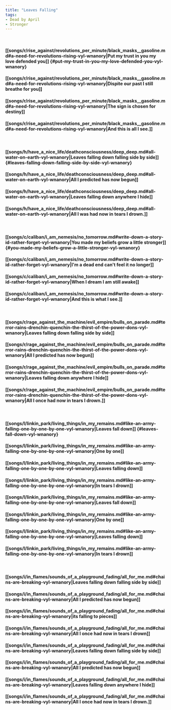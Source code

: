 ```yaml
---
title: "Leaves Falling"
tags:
- Dead by April
- Stronger
---
```

&nbsp;
#### [[songs/r/rise_against/revolutions_per_minute/black_masks__gasoline.md#a-need-for-revolutions-rising-vyl-wnanory|Put my trust in you my love defended you]] {#put-my-trust-in-you-my-love-defended-you-vyl-wnanory}
#### [[songs/r/rise_against/revolutions_per_minute/black_masks__gasoline.md#a-need-for-revolutions-rising-vyl-wnanory|Dispite our past I still breathe for you]]
#### [[songs/r/rise_against/revolutions_per_minute/black_masks__gasoline.md#a-need-for-revolutions-rising-vyl-wnanory|The sign is chosen for destiny]]
#### [[songs/r/rise_against/revolutions_per_minute/black_masks__gasoline.md#a-need-for-revolutions-rising-vyl-wnanory|And this is all I see.]]
&nbsp;
#### [[songs/h/have_a_nice_life/deathconsciousness/deep_deep.md#all-water-on-earth-vyl-wnanory|Leaves falling down falling side by side]] {#leaves-falling-down-falling-side-by-side-vyl-wnanory}
#### [[songs/h/have_a_nice_life/deathconsciousness/deep_deep.md#all-water-on-earth-vyl-wnanory|All I predicted has now begun]]
#### [[songs/h/have_a_nice_life/deathconsciousness/deep_deep.md#all-water-on-earth-vyl-wnanory|Leaves falling down anywhere I hide]]
#### [[songs/h/have_a_nice_life/deathconsciousness/deep_deep.md#all-water-on-earth-vyl-wnanory|All I was had now in tears I drown.]]
&nbsp;
#### [[songs/c/caliban/i_am_nemesis/no_tomorrow.md#write-down-a-story-id-rather-forget-vyl-wnanory|You made my beliefs grow a little stronger]] {#you-made-my-beliefs-grow-a-little-stronger-vyl-wnanory}
#### [[songs/c/caliban/i_am_nemesis/no_tomorrow.md#write-down-a-story-id-rather-forget-vyl-wnanory|I'm a dead end can't feel it no longer]]
#### [[songs/c/caliban/i_am_nemesis/no_tomorrow.md#write-down-a-story-id-rather-forget-vyl-wnanory|When I dream I am still awake]]
#### [[songs/c/caliban/i_am_nemesis/no_tomorrow.md#write-down-a-story-id-rather-forget-vyl-wnanory|And this is what I see.]]
&nbsp;
#### [[songs/r/rage_against_the_machine/evil_empire/bulls_on_parade.md#terror-rains-drenchin-quenchin-the-thirst-of-the-power-dons-vyl-wnanory|Leaves falling down falling side by side]]
#### [[songs/r/rage_against_the_machine/evil_empire/bulls_on_parade.md#terror-rains-drenchin-quenchin-the-thirst-of-the-power-dons-vyl-wnanory|All I predicted has now begun]]
#### [[songs/r/rage_against_the_machine/evil_empire/bulls_on_parade.md#terror-rains-drenchin-quenchin-the-thirst-of-the-power-dons-vyl-wnanory|Leaves falling down anywhere I hide]]
#### [[songs/r/rage_against_the_machine/evil_empire/bulls_on_parade.md#terror-rains-drenchin-quenchin-the-thirst-of-the-power-dons-vyl-wnanory|All I once had now in tears I drown.]]
&nbsp;
#### [[songs/l/linkin_park/living_things/in_my_remains.md#like-an-army-falling-one-by-one-by-one-vyl-wnanory|Leaves fall down]] {#leaves-fall-down-vyl-wnanory}
#### [[songs/l/linkin_park/living_things/in_my_remains.md#like-an-army-falling-one-by-one-by-one-vyl-wnanory|One by one]]
#### [[songs/l/linkin_park/living_things/in_my_remains.md#like-an-army-falling-one-by-one-by-one-vyl-wnanory|Leaves falling down]]
#### [[songs/l/linkin_park/living_things/in_my_remains.md#like-an-army-falling-one-by-one-by-one-vyl-wnanory|In tears I drown]]
#### [[songs/l/linkin_park/living_things/in_my_remains.md#like-an-army-falling-one-by-one-by-one-vyl-wnanory|Leaves fall down]]
#### [[songs/l/linkin_park/living_things/in_my_remains.md#like-an-army-falling-one-by-one-by-one-vyl-wnanory|One by one]]
#### [[songs/l/linkin_park/living_things/in_my_remains.md#like-an-army-falling-one-by-one-by-one-vyl-wnanory|Leaves falling down]]
#### [[songs/l/linkin_park/living_things/in_my_remains.md#like-an-army-falling-one-by-one-by-one-vyl-wnanory|In tears I drown]]
&nbsp;
#### [[songs/i/in_flames/sounds_of_a_playground_fading/all_for_me.md#chains-are-breaking-vyl-wnanory|Leaves falling down falling side by side]]
#### [[songs/i/in_flames/sounds_of_a_playground_fading/all_for_me.md#chains-are-breaking-vyl-wnanory|All I predicted has now begun]]
#### [[songs/i/in_flames/sounds_of_a_playground_fading/all_for_me.md#chains-are-breaking-vyl-wnanory|its falling to pieces]]
#### [[songs/i/in_flames/sounds_of_a_playground_fading/all_for_me.md#chains-are-breaking-vyl-wnanory|All I once had now in tears I drown]]
#### [[songs/i/in_flames/sounds_of_a_playground_fading/all_for_me.md#chains-are-breaking-vyl-wnanory|Leaves falling down falling side by side]]
#### [[songs/i/in_flames/sounds_of_a_playground_fading/all_for_me.md#chains-are-breaking-vyl-wnanory|All I predicted has now begun]]
#### [[songs/i/in_flames/sounds_of_a_playground_fading/all_for_me.md#chains-are-breaking-vyl-wnanory|Leaves falling down anywhere I hide]]
#### [[songs/i/in_flames/sounds_of_a_playground_fading/all_for_me.md#chains-are-breaking-vyl-wnanory|All I once had now in tears I drown.]]

